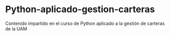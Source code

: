 # Python-aplicado-gestion-carteras
Contenido impartido en el curso de Python aplicado a la gestión de carteras de la UAM
